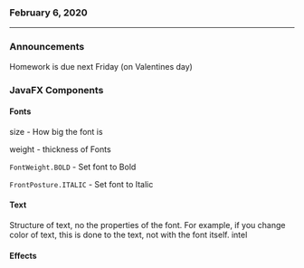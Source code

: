 ### February 6, 2020

---

### Announcements
Homework is due next Friday (on Valentines day)

### JavaFX Components

#### Fonts

size - How big the font is

weight - thickness of Fonts

`FontWeight.BOLD` - Set font to Bold

`FrontPosture.ITALIC` - Set font to Italic

#### Text

Structure of text, no the properties of the font. For example, if you change color of text, this is done to the text, not with the font itself. intel

#### Effects
